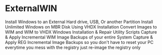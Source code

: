 # ExternalWIN
Install Windows to an External Hard drive, USB, Or another Partition
Install Unlimited Windows on MBR Disk Using VHDX Installation
Convert Images to WIM and WIM to VHDX
Windows Installation & Repair Utility Scripts
Capture & Apply Incremental WIM Image Backups of your entire System
Capture & Apply REG Incremental Image Backups so you don't have to reset your PC everytime you mess with the registry just re-image the registry only
